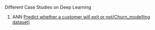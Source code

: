 Different Case Studies on Deep Learning
  1.  ANN
    [Predict whether a customer will exit or not(Churn_modelling dataset)](https://github.com/smd29/DeepLearning/blob/main/ANN/hyper_parameter_tuning.ipynb)
